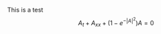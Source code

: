 <script src="https://cdn.mathjax.org/mathjax/latest/MathJax.js?config=TeX-AMS-MML_HTMLorMML" type="text/javascript"></script>
This is a test
$$
A_t+A_{xx}+(1-e^{-|A|^2})A=0
$$

